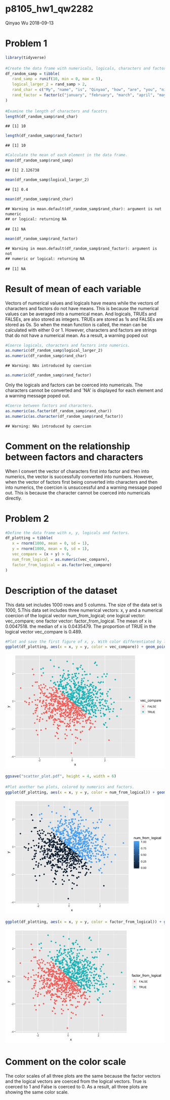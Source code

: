 p8105\_hw1\_qw2282
================
Qinyao Wu
2018-09-13

Problem 1
=========

``` r
library(tidyverse)

#Create the data frame with numericals, logicals, characters and factors. 
df_random_samp = tibble(
   rand_samp = runif(10, min = 0, max = 5),
   logical_larger_2 = rand_samp > 2,
   rand_char = c("My", "name", "is", "Qinyao", "how", "are", "you", "nice", "weather", "today"),
   rand_factor = factor(c("january", "february", "march", "april", "may", "june", "july", "august", "semptember", "october"))
)

#Examine the length of characters and facotrs
length(df_random_samp$rand_char)
```

    ## [1] 10

``` r
length(df_random_samp$rand_factor)
```

    ## [1] 10

``` r
#Calculate the mean of each element in the data frame.
mean(df_random_samp$rand_samp)
```

    ## [1] 2.126738

``` r
mean(df_random_samp$logical_larger_2)
```

    ## [1] 0.4

``` r
mean(df_random_samp$rand_char)
```

    ## Warning in mean.default(df_random_samp$rand_char): argument is not numeric
    ## or logical: returning NA

    ## [1] NA

``` r
mean(df_random_samp$rand_factor)
```

    ## Warning in mean.default(df_random_samp$rand_factor): argument is not
    ## numeric or logical: returning NA

    ## [1] NA

Result of mean of each variable
===============================

Vectors of numerical values and logicals have means while the vectors of characters and factors do not have means. This is because the numerical values can be averaged into a numerical mean. And logicals, TRUEs and FALSEs, are also stored as integers. TRUEs are stored as 1s and FALSEs are stored as 0s. So when the mean function is called, the mean can be calculated with either 0 or 1. However, characters and factors are strings that do not have a numerical mean. As a result, a warning poped out

``` r
#Coerce logicals, characters and factors into numerics. 
as.numeric(df_random_samp$logical_larger_2)
as.numeric(df_random_samp$rand_char)
```

    ## Warning: NAs introduced by coercion

``` r
as.numeric(df_random_samp$rand_factor)
```

Only the logicals and factors can be coerced into numericals. The characters cannot be converted and 'NA' is displayed for each element and a warning message poped out.

``` r
#Coerce between factors and characters. 
as.numeric(as.factor(df_random_samp$rand_char))
as.numeric(as.character(df_random_samp$rand_factor))
```

    ## Warning: NAs introduced by coercion

Comment on the relationship between factors and characters
==========================================================

When I convert the vector of characters first into factor and then into numerics, the vector is successfully converted into numbers. However, when the vector of factors first being converted into characters and then into numerics, the coercion is unsuccessful and a warning message poped out. This is because the character cannot be coerced into numericals directly.

Problem 2
=========

``` r
#Define the data frame with x, y, logicals and factors. 
df_plotting = tibble(
   x = rnorm(1000, mean = 0, sd = 1),
   y = rnorm(1000, mean = 0, sd = 1),
   vec_compare = (x + y) > 0,
   num_from_logical = as.numeric(vec_compare),
   factor_from_logical = as.factor(vec_compare)
)
```

Description of the dataset
==========================

This data set includes 1000 rows and 5 columns. The size of the data set is 1000, 5.This data set includes three numerical vectors: x, y and a numerical coercion of the logical vector num\_from\_logical; one logical vector: vec\_compare; one factor vector: factor\_from\_logical. The mean of x is 0.0047518. the median of x is 0.0435479. The proportion of TRUE in the logical vector vec\_compare is 0.489.

``` r
#Plot and save the first figure of x, y. With color differentiated by logicals. 
ggplot(df_plotting, aes(x = x, y = y, color = vec_compare)) + geom_point()
```

![](p8105_hw1_qw2282_files/figure-markdown_github/plot_with_data-1.png)

``` r
ggsave("scatter_plot.pdf", height = 4, width = 6)

#Plot another two plots, colored by numerics and factors. 
ggplot(df_plotting, aes(x = x, y = y, color = num_from_logical)) + geom_point()
```

![](p8105_hw1_qw2282_files/figure-markdown_github/plot_with_data-2.png)

``` r
ggplot(df_plotting, aes(x = x, y = y, color = factor_from_logical)) + geom_point()
```

![](p8105_hw1_qw2282_files/figure-markdown_github/plot_with_data-3.png)

Comment on the color scale
==========================

The color scales of all three plots are the same because the factor vectors and the logical vectors are coerced from the logical vectors. True is coerced to 1 and False is coerced to 0. As a result, all three plots are showing the same color scale.
